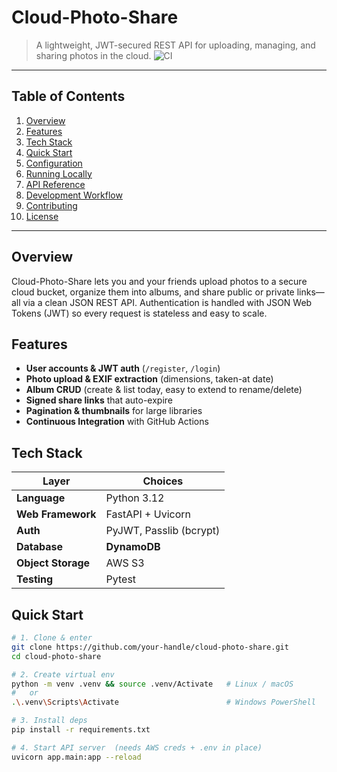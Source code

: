 # Cloud-Photo-Share

> A lightweight, JWT-secured REST API for uploading, managing, and sharing photos in the cloud.
![CI](https://img.shields.io/github/actions/workflow/status/sathwikreddyshamakuri/cloud-photo-share/ci.yaml?branch=main)


---

## Table of Contents
1. [Overview](#overview)  
2. [Features](#features)  
3. [Tech Stack](#tech-stack)  
4. [Quick Start](#quick-start)  
5. [Configuration](#configuration)  
6. [Running Locally](#running-locally)  
7. [API Reference](#api-reference)  
8. [Development Workflow](#development-workflow)  
9. [Contributing](#contributing)  
10. [License](#license)

---

## Overview
Cloud-Photo-Share lets you and your friends upload photos to a secure cloud bucket, organize them into albums, and share public or private links—all via a clean JSON REST API. Authentication is handled with JSON Web Tokens (JWT) so every request is stateless and easy to scale.

## Features
- **User accounts & JWT auth** (`/register`, `/login`)
- **Photo upload & EXIF extraction** (dimensions, taken-at date)
- **Album CRUD** (create & list today, easy to extend to rename/delete)
- **Signed share links** that auto-expire
- **Pagination & thumbnails** for large libraries
- **Continuous Integration** with GitHub Actions

## Tech Stack
| Layer               | Choices |
|---------------------|---------|
| **Language**        | Python 3.12 |
| **Web Framework**   | FastAPI + Uvicorn |
| **Auth**            | PyJWT, Passlib (bcrypt) |
| **Database**        | **DynamoDB** |
| **Object Storage**  | AWS S3 |
| **Testing**         | Pytest |

## Quick Start
```bash
# 1. Clone & enter
git clone https://github.com/your-handle/cloud-photo-share.git
cd cloud-photo-share

# 2. Create virtual env
python -m venv .venv && source .venv/Activate   # Linux / macOS
#   or
.\.venv\Scripts\Activate                        # Windows PowerShell

# 3. Install deps
pip install -r requirements.txt

# 4. Start API server  (needs AWS creds + .env in place)
uvicorn app.main:app --reload
